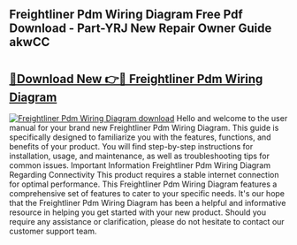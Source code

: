 ## Freightliner Pdm Wiring Diagram Free Pdf Download - Part-YRJ New Repair Owner Guide akwCC

# <h2><a href="http://dfj5cm1.blite.top/?on=Freightliner+Pdm+Wiring+Diagram">🔗Download New 👉🔴 Freightliner Pdm Wiring Diagram</a></h2>

[![Freightliner Pdm Wiring Diagram download](https://i.imgur.com/lujVjoI.png)](http://dfj5cm1.blite.top/?on=Freightliner+Pdm+Wiring+Diagram)
Hello and welcome to the user manual for your brand new Freightliner Pdm Wiring Diagram. This guide is specifically designed to familiarize you with the features, functions, and benefits of your product. You will find step-by-step instructions for installation, usage, and maintenance, as well as troubleshooting tips for common issues. Important Information Freightliner Pdm Wiring Diagram Regarding Connectivity This product requires a stable internet connection for optimal performance. This Freightliner Pdm Wiring Diagram features a comprehensive set of features to cater to your specific needs. It's our hope that the Freightliner Pdm Wiring Diagram has been a helpful and informative resource in helping you get started with your new product. Should you require any assistance or clarification, please do not hesitate to contact our customer support team.
